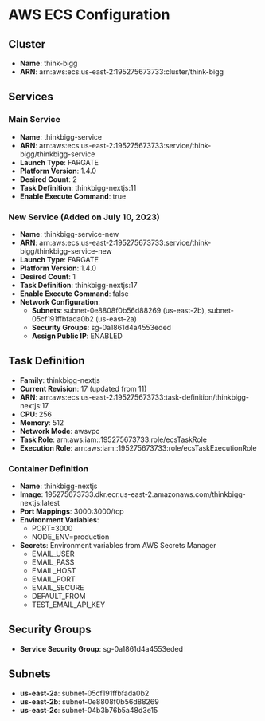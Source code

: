 # AWS ECS Configuration

## Cluster

- **Name**: think-bigg
- **ARN**: arn:aws:ecs:us-east-2:195275673733:cluster/think-bigg

## Services

### Main Service

- **Name**: thinkbigg-service
- **ARN**: arn:aws:ecs:us-east-2:195275673733:service/think-bigg/thinkbigg-service
- **Launch Type**: FARGATE
- **Platform Version**: 1.4.0
- **Desired Count**: 2
- **Task Definition**: thinkbigg-nextjs:11
- **Enable Execute Command**: true

### New Service (Added on July 10, 2023)

- **Name**: thinkbigg-service-new
- **ARN**: arn:aws:ecs:us-east-2:195275673733:service/think-bigg/thinkbigg-service-new
- **Launch Type**: FARGATE
- **Platform Version**: 1.4.0
- **Desired Count**: 1
- **Task Definition**: thinkbigg-nextjs:17
- **Enable Execute Command**: false
- **Network Configuration**:
  - **Subnets**: subnet-0e8808f0b56d88269 (us-east-2b), subnet-05cf191ffbfada0b2 (us-east-2a)
  - **Security Groups**: sg-0a1861d4a4553eded
  - **Assign Public IP**: ENABLED

## Task Definition

- **Family**: thinkbigg-nextjs
- **Current Revision**: 17 (updated from 11)
- **ARN**: arn:aws:ecs:us-east-2:195275673733:task-definition/thinkbigg-nextjs:17
- **CPU**: 256
- **Memory**: 512
- **Network Mode**: awsvpc
- **Task Role**: arn:aws:iam::195275673733:role/ecsTaskRole
- **Execution Role**: arn:aws:iam::195275673733:role/ecsTaskExecutionRole

### Container Definition

- **Name**: thinkbigg-nextjs
- **Image**: 195275673733.dkr.ecr.us-east-2.amazonaws.com/thinkbigg-nextjs:latest
- **Port Mappings**: 3000:3000/tcp
- **Environment Variables**:
  - PORT=3000
  - NODE_ENV=production
- **Secrets**: Environment variables from AWS Secrets Manager
  - EMAIL_USER
  - EMAIL_PASS
  - EMAIL_HOST
  - EMAIL_PORT
  - EMAIL_SECURE
  - DEFAULT_FROM
  - TEST_EMAIL_API_KEY

## Security Groups

- **Service Security Group**: sg-0a1861d4a4553eded

## Subnets

- **us-east-2a**: subnet-05cf191ffbfada0b2
- **us-east-2b**: subnet-0e8808f0b56d88269
- **us-east-2c**: subnet-04b3b76b5a48d3e15
